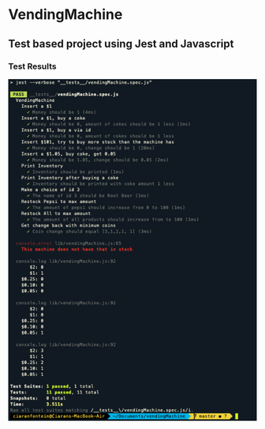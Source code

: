 # VendingMachine

## Test based project using Jest and Javascript

### Test Results 
![test results](https://github.com/CiaranFontein/VendingMachine/blob/master/testResults.png?raw=true)

